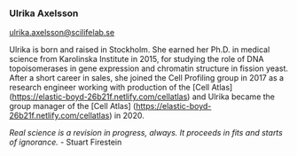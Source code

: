 ### Ulrika Axelsson
ulrika.axelsson@scilifelab.se 

Ulrika is born and raised in Stockholm. She earned her Ph.D. in medical science from Karolinska Institute in 2015, for studying the role of DNA topoisomerases in gene expression and chromatin structure in fission yeast. After a short career in sales, she joined the Cell Profiling group in 2017 as a research engineer working with production of the [Cell Atlas] (https://elastic-boyd-26b21f.netlify.com/cellatlas) and Ulrika became the group manager of the [Cell Atlas] (https://elastic-boyd-26b21f.netlify.com/cellatlas) in 2020.

*Real science is a revision in progress, always. It proceeds in fits and starts of ignorance.* - Stuart Firestein


